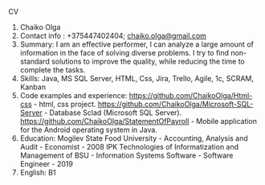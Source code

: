 CV
1. Chaiko Olga
2. Contact info : +375447402404; chaiko.olga@gmail.com
3. Summary: 
I am an effective performer, I can analyze a large amount of information in the face of solving diverse problems. I try to find non-standard solutions to improve the quality, while reducing the time to complete the tasks.
4. Skills: Java, MS SQL Server, HTML, Css, Jira, Trello, Agile, 1c, SCRAM, Kanban 
5. Code examples and experience:
https://github.com/ChaikoOlga/Html-css - html, css project.
https://github.com/ChaikoOlga/Microsoft-SQL-Server - Database Sclad (Microsoft SQL Server).
https://github.com/ChaikoOlga/StatementOfPayroll - Mobile application for the Android operating system in Java.
6. Education: 
Mogilev State Food University - Accounting, Analysis and Audit - Economist - 2008
IPK Technologies of Informatization and Management of BSU - Information Systems Software - Software Engineer - 2019
7. English: B1



